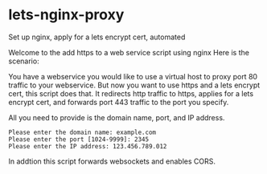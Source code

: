 # lets-nginx-proxy
Set up nginx, apply for a lets encrypt cert, automated

Welcome to the add https to a web service script using nginx
Here is the scenario:

You have a webservice you would like to use a virtual host to
proxy port 80 traffic to your webservice.  But now you want
to use https and a lets encrypt cert, this script does that.
It redirects http traffic to https, applies for a lets encrypt
cert, and forwards port 443 traffic to the port you specify. 

All you need to provide is the domain name, port, and IP address.

```
Please enter the domain name: example.com
Please enter the port [1024-9999]: 2345
Please enter the IP address: 123.456.789.012
```

In addtion this script forwards websockets and enables CORS.
